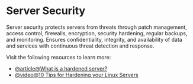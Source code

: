 # Server Security

Server security protects servers from threats through patch management, access control, firewalls, encryption, security hardening, regular backups, and monitoring. Ensures confidentiality, integrity, and availability of data and services with continuous threat detection and response.

Visit the following resources to learn more:

- [@article@What is a hardened server?](https://www.sophos.com/en-us/cybersecurity-explained/what-is-server-hardening)
- [@video@10 Tips for Hardening your Linux Servers](https://www.youtube.com/watch?v=Jnxx_IAC0G4)